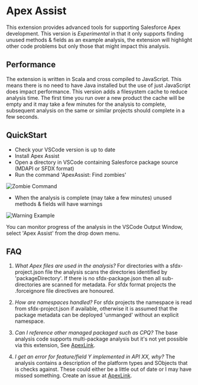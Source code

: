 
# Apex Assist

This extension provides advanced tools for supporting Salesforce Apex development. This version is *Experimental* in 
that it only supports finding unused methods & fields as an example analysis, the extension will highlight other code 
problems but only those that might impact this analysis.

## Performance

The extension is written in Scala and cross compiled to JavaScript. This means there is no need to have Java installed
but the use of just JavaScript does impact performance. This version adds a filesystem cache to reduce analysis time. 
The first time you run over a new product the cache will be empty and it may take a few minutes for
the analysis to complete, subsequent analysis on the same or similar projects should complete in a few seconds. 

## QuickStart

* Check your VSCode version is up to date
* Install Apex Assist
* Open a directory in VSCode containing Salesforce package source (MDAPI or SFDX format)
* Run the command 'ApexAssist: Find zombies'

![Zombie Command](https://raw.githubusercontent.com/nawforce/ApexLink/master/images/FindZombies.png)

* When the analysis is complete (may take a few minutes) unused methods & fields will have warnings

![Warning Example](https://raw.githubusercontent.com/nawforce/ApexLink/master/images/UnusedField.png)

You can monitor progress of the analysis in the VSCode Output Window, select 'Apex Assist' from the drop down menu.

## FAQ

1. *What Apex files are used in the analysis?*
For directories with a sfdx-project.json file the analysis scans the directories identified by 'packageDirectory'. If 
there is no sfdx-package.json then all sub-directories are scanned for metadata. For sfdx format projects the 
.forceignore file directives are honoured.

2. *How are namespaces handled?*
For sfdx projects the namespace is read from sfdx-project.json if available, otherwise it is assumed that the package 
metadata can be deployed 'unmanged' without an explicit namespace.

3. *Can I reference other managed packaged such as CPQ?*
The base analysis code supports multi-package analysis but it's not yet possible via this extension, See 
[ApexLink](https://github.com/nawforce/ApexLink).

4. *I get an error for feature/field Y implemented in API XX, why?*
The analysis contains a description of the platform types and SObjects that is checks against. These could either be 
a little out of date or I may have missed something. Create an issue at [ApexLink](https://github.com/nawforce/ApexLink).        
